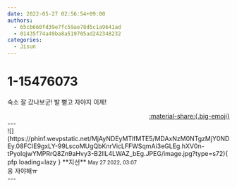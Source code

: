 ```yaml
---
date: 2022-05-27 02:56:54+09:00
authors:
  - 65cb660fd39e7fc59ae78d5c1a9641ad
  - 01435f74a49ba8a519705ad242348232
categories:
  - Jisun
---
```


# 1-15476073

<div class="post-container" markdown="1">
<div class="content-container md-sidebar__scrollwrap" markdown="1">

숙소 잘 갔나보군! 발 뻗고 자야지 이제!

</div>
</div>

<div style="text-align: right;" markdown="1">
<a href="https://weverse.io/fromis9/fanpost/1-15476073" style="text-align: right;">:material-share:{.big-emoji}</a>
</div>
---

<div class="comments-container md-sidebar__scrollwrap" markdown="1">
<div class="comment" markdown="1">
<div class='id-container' markdown="1">
![](https://phinf.wevpstatic.net/MjAyNDEyMTlfMTE5/MDAxNzM0NTgzMjY0NDEy.08FClE9gxLY-99LscoMUgQbKnrVicLFFWSqmAi3eGLEg.hXV0n-tPyoIqjwYMPRrQ8Zn9aHvy3-B2llL4LWAZ_bEg.JPEG/image.jpg?type=s72){ pfp loading=lazy }
**<span class="artist">지선</span>** <small>May 27 2022, 03:07</small><br>
</div>
<div class='comment-body' markdown="1">
웅 자야해ㅠ
</div>
</div>
</div>
---
